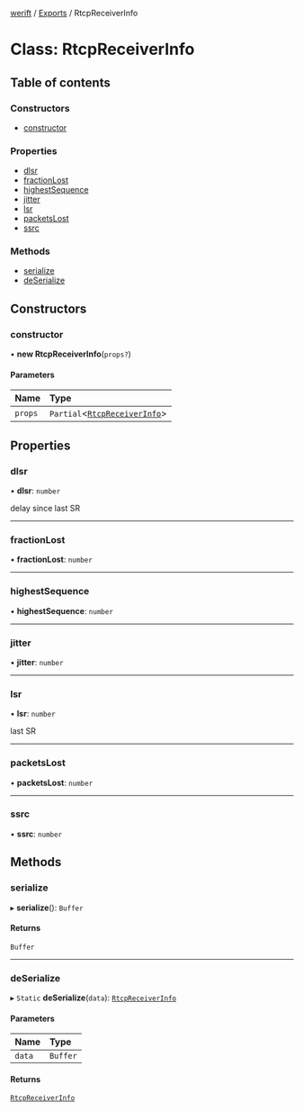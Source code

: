 [werift](../README.md) / [Exports](../modules.md) / RtcpReceiverInfo

# Class: RtcpReceiverInfo

## Table of contents

### Constructors

- [constructor](RtcpReceiverInfo.md#constructor)

### Properties

- [dlsr](RtcpReceiverInfo.md#dlsr)
- [fractionLost](RtcpReceiverInfo.md#fractionlost)
- [highestSequence](RtcpReceiverInfo.md#highestsequence)
- [jitter](RtcpReceiverInfo.md#jitter)
- [lsr](RtcpReceiverInfo.md#lsr)
- [packetsLost](RtcpReceiverInfo.md#packetslost)
- [ssrc](RtcpReceiverInfo.md#ssrc)

### Methods

- [serialize](RtcpReceiverInfo.md#serialize)
- [deSerialize](RtcpReceiverInfo.md#deserialize)

## Constructors

### constructor

• **new RtcpReceiverInfo**(`props?`)

#### Parameters

| Name | Type |
| :------ | :------ |
| `props` | `Partial`<[`RtcpReceiverInfo`](RtcpReceiverInfo.md)\> |

## Properties

### dlsr

• **dlsr**: `number`

delay since last SR

___

### fractionLost

• **fractionLost**: `number`

___

### highestSequence

• **highestSequence**: `number`

___

### jitter

• **jitter**: `number`

___

### lsr

• **lsr**: `number`

last SR

___

### packetsLost

• **packetsLost**: `number`

___

### ssrc

• **ssrc**: `number`

## Methods

### serialize

▸ **serialize**(): `Buffer`

#### Returns

`Buffer`

___

### deSerialize

▸ `Static` **deSerialize**(`data`): [`RtcpReceiverInfo`](RtcpReceiverInfo.md)

#### Parameters

| Name | Type |
| :------ | :------ |
| `data` | `Buffer` |

#### Returns

[`RtcpReceiverInfo`](RtcpReceiverInfo.md)
